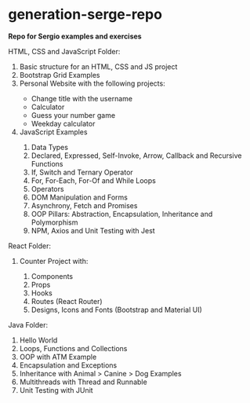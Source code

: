 # generation-serge-repo
<p><b>Repo for Sergio examples and exercises</b></p>

HTML, CSS and JavaScript Folder:
    <ol>
    	<li>Basic structure for an HTML, CSS and JS project</li>
    	<li>Bootstrap Grid Examples</li>
    	<li>Personal Website with the following projects:</li>
		<ul>
			<li>Change title with the username</li>
			<li>Calculator</li>
			<li>Guess your number game</li>
			<li>Weekday calculator</li>
		</ul>
    	<li>JavaScript Examples</li>
		<ol>
			<li>Data Types</li>
			<li>Declared, Expressed, Self-Invoke, Arrow, Callback and Recursive Functions</li>
			<li>If, Switch and Ternary Operator</li>
			<li>For, For-Each, For-Of and While Loops</li>
			<li>Operators</li>
			<li>DOM Manipulation and Forms</li>
			<li>Asynchrony, Fetch and Promises</li>
			<li>OOP Pillars: Abstraction, Encapsulation, Inheritance and Polymorphism</li>
			<li>NPM, Axios and Unit Testing with Jest</li>
		</ol>
    </ol>

React Folder:
    <ol>
    	<li>Counter Project with:</li>
		<ol>
			<li>Components</li>
			<li>Props</li>
			<li>Hooks</li>
			<li>Routes (React Router)</li>
			<li>Designs, Icons and Fonts (Bootstrap and Material UI)</li>
		</ol>
    </ol>


Java Folder:
    <ol>
    	<li>Hello World</li>
	<li>Loops, Functions and Collections</li>
	<li>OOP with ATM Example</li>
	<li>Encapsulation and Exceptions</li>
	<li>Inheritance with Animal > Canine > Dog Examples</li>
	<li>Multithreads with Thread and Runnable</li>
	<li>Unit Testing with JUnit</li>
    </ol>
